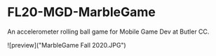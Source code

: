 # FL20-MGD-MarbleGame
An accelerometer rolling ball game for Mobile Game Dev at Butler CC.

![preview]("MarbleGame Fall 2020.JPG")
